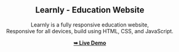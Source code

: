 <div align="center">

  <br />
  <br />

  <h2 align="center">Learnly - Education Website</h2>

  Learnly is a fully responsive education website, <br />Responsive for all devices, build using HTML, CSS, and JavaScript.

  <a href="https://always5436.github.io/Project2_ContentLibrary/"><strong>➥ Live Demo</strong></a>

</div>

<br />
